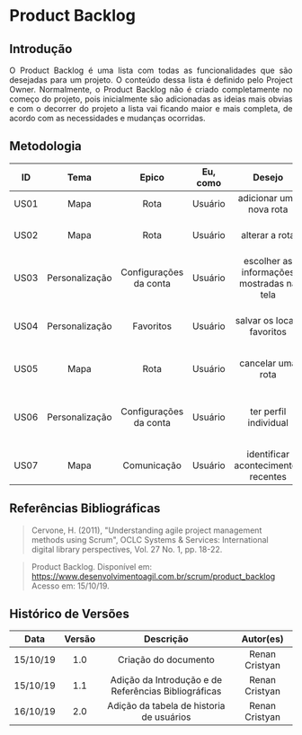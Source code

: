 # Product Backlog

## Introdução
<p align="justify">
O Product Backlog é uma lista com todas as funcionalidades que são desejadas para um projeto. O conteúdo dessa lista é definido pelo Project Owner. Normalmente, o Product Backlog não é criado completamente no começo do projeto, pois inicialmente são adicionadas as ideias mais obvias e com o decorrer do projeto a lista vai ficando maior e mais completa, de acordo com as necessidades e mudanças ocorridas.
</p>

## Metodologia

ID| Tema | Epico | Eu, como | Desejo | Para que eu possa |Rastro |
|:--:|:--:|:--:|:--:|:--:|:--:|:--:|
| US01 | Mapa | Rota | Usuário | adicionar uma nova rota | chegar no meu destino |[BS05](../Brainstorm/#moscow),[INS00](../introspeccao/#moscow)|
| US02 | Mapa | Rota | Usuário | alterar a rota| escolher o melhor caminho | [BS07](../Brainstorm/#moscow) |
| US03 | Personalização | Configurações da conta | Usuário | escolher as informações mostradas na tela | visualizar o que considero essencial|[BS18](../Brainstorm/#moscow)|
| US04 | Personalização | Favoritos | Usuário | salvar os locais favoritos | ter uma navegação mais eficiente |[BS02](../Brainstorm/#moscow)|
| US05 | Mapa | Rota | Usuário | cancelar uma rota | alterar para uma nova rota |[BS07](../Brainstorm/#moscow)|
| US06 | Personalização | Configurações da conta | Usuário | ter perfil individual | salvar minhas preferências de navegação |[INS07](../introspeccao/#moscow)|
| US07 | Mapa | Comunicação | Usuário | identificar acontecimentos recentes | manter o mapa atualizado | [BS04](../Brainstorm/#moscow), [BS11](../Brainstorm/#moscow) |


## Referências Bibliográficas

> Cervone, H. (2011), "Understanding agile project management methods using Scrum", OCLC Systems & Services: International digital library perspectives, Vol. 27 No. 1, pp. 18-22. 

> Product Backlog. Disponível em: https://www.desenvolvimentoagil.com.br/scrum/product_backlog Acesso em: 15/10/19.

## Histórico de Versões
| Data | Versão | Descrição | Autor(es) |
|:--:|:--:|:--:|:--:|
|15/10/19|1.0|Criação do documento|Renan Cristyan|
|15/10/19|1.1|Adição da Introdução e de Referências Bibliográficas|Renan Cristyan|
|16/10/19|2.0|Adição da tabela de historia de usuários|Renan Cristyan|